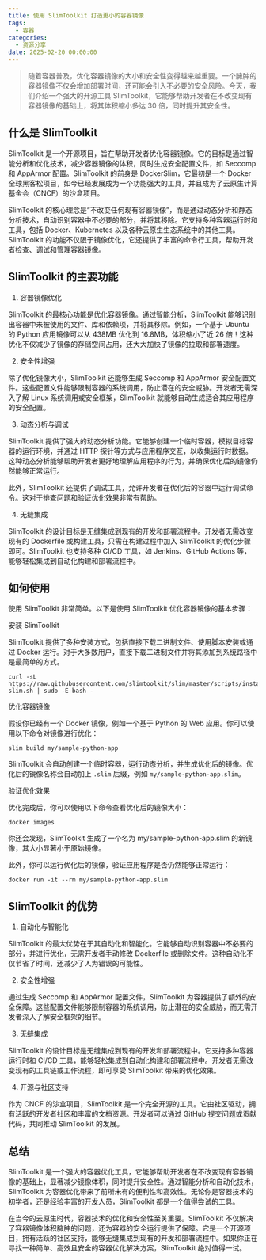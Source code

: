 ```yaml
---
title: 使用 SlimToolkit 打造更小的容器镜像
tags:
  - 容器
categories:
  - 资源分享
date: 2025-02-20 00:00:00
---
```


> 随着容器普及，优化容器镜像的大小和安全性变得越来越重要。一个臃肿的容器镜像不仅会增加部署时间，还可能会引入不必要的安全风险。今天，我们介绍一个强大的开源工具 SlimToolkit，它能够帮助开发者在不改变现有容器镜像的基础上，将其体积缩小多达 30 倍，同时提升其安全性。

<!-- more -->

## 什么是 SlimToolkit

SlimToolkit 是一个开源项目，旨在帮助开发者优化容器镜像。它的目标是通过智能分析和优化技术，减少容器镜像的体积，同时生成安全配置文件，如 Seccomp 和 AppArmor 配置。SlimToolkit 的前身是 DockerSlim，它最初是一个 Docker 全球黑客松项目，如今已经发展成为一个功能强大的工具，并且成为了云原生计算基金会（CNCF）的沙盒项目。

SlimToolkit 的核心理念是“不改变任何现有容器镜像”，而是通过动态分析和静态分析技术，自动识别容器中不必要的部分，并将其移除。它支持多种容器运行时和工具，包括 Docker、Kubernetes 以及各种云原生生态系统中的其他工具。SlimToolkit 的功能不仅限于镜像优化，它还提供了丰富的命令行工具，帮助开发者检查、调试和管理容器镜像。

## SlimToolkit 的主要功能

1. 容器镜像优化

SlimToolkit 的最核心功能是优化容器镜像。通过智能分析，SlimToolkit 能够识别出容器中未被使用的文件、库和依赖项，并将其移除。例如，一个基于 Ubuntu 的 Python 应用镜像可以从 438MB 优化到 16.8MB，体积缩小了近 26 倍！这种优化不仅减少了镜像的存储空间占用，还大大加快了镜像的拉取和部署速度。

2. 安全性增强

除了优化镜像大小，SlimToolkit 还能够生成 Seccomp 和 AppArmor 安全配置文件。这些配置文件能够限制容器的系统调用，防止潜在的安全威胁。开发者无需深入了解 Linux 系统调用或安全框架，SlimToolkit 就能够自动生成适合其应用程序的安全配置。

3. 动态分析与调试

SlimToolkit 提供了强大的动态分析功能。它能够创建一个临时容器，模拟目标容器的运行环境，并通过 HTTP 探针等方式与应用程序交互，以收集运行时数据。这种动态分析能够帮助开发者更好地理解应用程序的行为，并确保优化后的镜像仍然能够正常运行。

此外，SlimToolkit 还提供了调试工具，允许开发者在优化后的容器中运行调试命令。这对于排查问题和验证优化效果非常有帮助。

4. 无缝集成

SlimToolkit 的设计目标是无缝集成到现有的开发和部署流程中。开发者无需改变现有的 Dockerfile 或构建工具，只需在构建过程中加入 SlimToolkit 的优化步骤即可。SlimToolkit 也支持多种 CI/CD 工具，如 Jenkins、GitHub Actions 等，能够轻松集成到自动化构建和部署流程中。

## 如何使用

使用 SlimToolkit 非常简单。以下是使用 SlimToolkit 优化容器镜像的基本步骤：

安装 SlimToolkit

SlimToolkit 提供了多种安装方式，包括直接下载二进制文件、使用脚本安装或通过 Docker 运行。对于大多数用户，直接下载二进制文件并将其添加到系统路径中是最简单的方式。

```
curl -sL https://raw.githubusercontent.com/slimtoolkit/slim/master/scripts/install-slim.sh | sudo -E bash -
```

优化容器镜像

假设你已经有一个 Docker 镜像，例如一个基于 Python 的 Web 应用。你可以使用以下命令对镜像进行优化：

```
slim build my/sample-python-app
```

SlimToolkit 会自动创建一个临时容器，运行动态分析，并生成优化后的镜像。优化后的镜像名称会自动加上 `.slim` 后缀，例如 `my/sample-python-app.slim`。

验证优化效果

优化完成后，你可以使用以下命令查看优化后的镜像大小：

```
docker images
```

你还会发现，SlimToolkit 生成了一个名为 my/sample-python-app.slim 的新镜像，其大小显著小于原始镜像。

此外，你可以运行优化后的镜像，验证应用程序是否仍然能够正常运行：

```
docker run -it --rm my/sample-python-app.slim
```

## SlimToolkit 的优势

1. 自动化与智能化

SlimToolkit 的最大优势在于其自动化和智能化。它能够自动识别容器中不必要的部分，并进行优化，无需开发者手动修改 Dockerfile 或删除文件。这种自动化不仅节省了时间，还减少了人为错误的可能性。

2. 安全性增强

通过生成 Seccomp 和 AppArmor 配置文件，SlimToolkit 为容器提供了额外的安全保障。这些配置文件能够限制容器的系统调用，防止潜在的安全威胁，而无需开发者深入了解安全框架的细节。

3. 无缝集成

SlimToolkit 的设计目标是无缝集成到现有的开发和部署流程中。它支持多种容器运行时和 CI/CD 工具，能够轻松集成到自动化构建和部署流程中。开发者无需改变现有的工具链或工作流程，即可享受 SlimToolkit 带来的优化效果。

4. 开源与社区支持

作为 CNCF 的沙盒项目，SlimToolkit 是一个完全开源的工具。它由社区驱动，拥有活跃的开发者社区和丰富的文档资源。开发者可以通过 GitHub 提交问题或贡献代码，共同推动 SlimToolkit 的发展。

## 总结

SlimToolkit 是一个强大的容器优化工具，它能够帮助开发者在不改变现有容器镜像的基础上，显著减少镜像体积，同时提升安全性。通过智能分析和自动化技术，SlimToolkit 为容器优化带来了前所未有的便利性和高效性。无论你是容器技术的初学者，还是经验丰富的开发人员，SlimToolkit 都是一个值得尝试的工具。

在当今的云原生时代，容器技术的优化和安全性至关重要。SlimToolkit 不仅解决了容器镜像体积臃肿的问题，还为容器的安全运行提供了保障。它是一个开源项目，拥有活跃的社区支持，能够无缝集成到现有的开发和部署流程中。如果你正在寻找一种简单、高效且安全的容器优化解决方案，SlimToolkit 绝对值得一试。